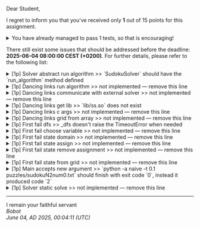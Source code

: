 Dear Student,

I regret to inform you that you've received only **1** out of 15 points for this assignment.
<details><summary>You have already managed to pass 1 tests, so that is encouraging!</summary>&emsp;☑&nbsp;[1p]&nbsp;Recursion&nbsp;limit&nbsp;context&nbsp;works&nbsp;correctly</details>

There still exist some issues that should be addressed before the deadline: **2025-06-04 08:00:00 CEST (+0200)**. For further details, please refer to the following list:

<details><summary>[1p] Solver abstract run algorithm &gt;&gt; `SudokuSolver` should have the `run_algorithm` method defined</summary></details>
<details><summary>[1p] Dancing links run algorithm &gt;&gt; not implemented — remove this line</summary></details>
<details><summary>[1p] Dancing links communicate with external solver &gt;&gt; not implemented — remove this line</summary></details>
<details><summary>[1p] Dancing links get lib &gt;&gt; `lib/ss.so` does not exist</summary></details>
<details><summary>[1p] Dancing links c args &gt;&gt; not implemented — remove this line</summary></details>
<details><summary>[1p] Dancing links grid from array &gt;&gt; not implemented — remove this line</summary></details>
<details><summary>[1p] First fail dfs &gt;&gt; _dfs doesn&#x27;t raise the TimeoutError when needed</summary></details>
<details><summary>[1p] First fail choose variable &gt;&gt; not implemented — remove this line</summary></details>
<details><summary>[1p] First fail state domain &gt;&gt; not implemented — remove this line</summary></details>
<details><summary>[1p] First fail state assign &gt;&gt; not implemented — remove this line</summary></details>
<details><summary>[1p] First fail state remove assignment &gt;&gt; not implemented — remove this line</summary></details>
<details><summary>[1p] First fail state from grid &gt;&gt; not implemented — remove this line</summary></details>
<details><summary>[1p] Main accepts new argument &gt;&gt; `python -a naive -t 0.1 puzzles/sudokuN2num0.txt` should finish with exit code `0`, instead it produced code `2`</summary></details>
<details><summary>[1p] Solver static solve &gt;&gt; not implemented — remove this line</summary></details>

-----------
I remain your faithful servant\
_Bobot_\
_June 04, AD 2025, 00:04:11 (UTC)_